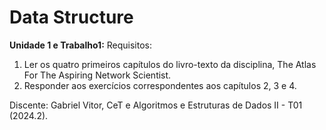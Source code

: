 # Data Structure
**Unidade 1 e Trabalho1:**
Requisitos: 
1. Ler os quatro primeiros capítulos do livro-texto da disciplina, The Atlas For The Aspiring Network Scientist.
2. Responder aos exercícios correspondentes aos capítulos 2, 3 e 4.

Discente: Gabriel Vitor, CeT e Algoritmos e Estruturas de Dados II - T01 (2024.2).
